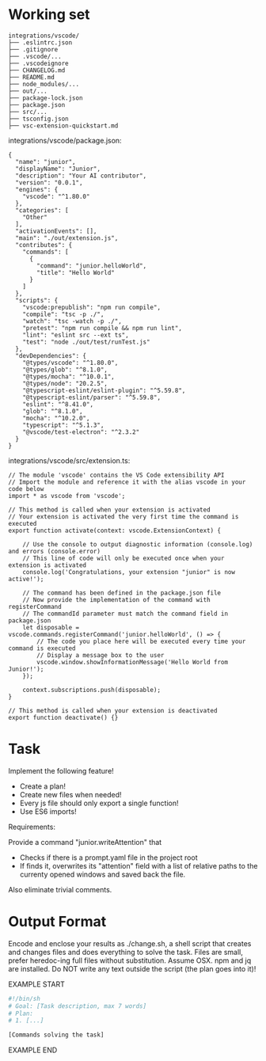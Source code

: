 # Working set

```
integrations/vscode/
├── .eslintrc.json
├── .gitignore
├── .vscode/...
├── .vscodeignore
├── CHANGELOG.md
├── README.md
├── node_modules/...
├── out/...
├── package-lock.json
├── package.json
├── src/...
├── tsconfig.json
├── vsc-extension-quickstart.md

```
integrations/vscode/package.json:
```
{
  "name": "junior",
  "displayName": "Junior",
  "description": "Your AI contributor",
  "version": "0.0.1",
  "engines": {
    "vscode": "^1.80.0"
  },
  "categories": [
    "Other"
  ],
  "activationEvents": [],
  "main": "./out/extension.js",
  "contributes": {
    "commands": [
      {
        "command": "junior.helloWorld",
        "title": "Hello World"
      }
    ]
  },
  "scripts": {
    "vscode:prepublish": "npm run compile",
    "compile": "tsc -p ./",
    "watch": "tsc -watch -p ./",
    "pretest": "npm run compile && npm run lint",
    "lint": "eslint src --ext ts",
    "test": "node ./out/test/runTest.js"
  },
  "devDependencies": {
    "@types/vscode": "^1.80.0",
    "@types/glob": "^8.1.0",
    "@types/mocha": "^10.0.1",
    "@types/node": "20.2.5",
    "@typescript-eslint/eslint-plugin": "^5.59.8",
    "@typescript-eslint/parser": "^5.59.8",
    "eslint": "^8.41.0",
    "glob": "^8.1.0",
    "mocha": "^10.2.0",
    "typescript": "^5.1.3",
    "@vscode/test-electron": "^2.3.2"
  }
}

```

integrations/vscode/src/extension.ts:
```
// The module 'vscode' contains the VS Code extensibility API
// Import the module and reference it with the alias vscode in your code below
import * as vscode from 'vscode';

// This method is called when your extension is activated
// Your extension is activated the very first time the command is executed
export function activate(context: vscode.ExtensionContext) {

	// Use the console to output diagnostic information (console.log) and errors (console.error)
	// This line of code will only be executed once when your extension is activated
	console.log('Congratulations, your extension "junior" is now active!');

	// The command has been defined in the package.json file
	// Now provide the implementation of the command with registerCommand
	// The commandId parameter must match the command field in package.json
	let disposable = vscode.commands.registerCommand('junior.helloWorld', () => {
		// The code you place here will be executed every time your command is executed
		// Display a message box to the user
		vscode.window.showInformationMessage('Hello World from Junior!');
	});

	context.subscriptions.push(disposable);
}

// This method is called when your extension is deactivated
export function deactivate() {}

```


# Task

Implement the following feature!

- Create a plan!
- Create new files when needed!
- Every js file should only export a single function!
- Use ES6 imports!

Requirements:

Provide a command &#34;junior.writeAttention&#34; that
- Checks if there is a prompt.yaml file in the project root
- If finds it, overwrites its &#34;attention&#34; field with a list
  of relative paths to the currenty opened windows and saved back the file.

Also eliminate trivial comments.



# Output Format

Encode and enclose your results as ./change.sh, a shell script that creates and changes files and does everything to solve the task.
Files are small, prefer heredoc-ing full files without substitution.
Assume OSX.
npm and jq are installed.
Do NOT write any text outside the script (the plan goes into it)!


EXAMPLE START

```sh
#!/bin/sh
# Goal: [Task description, max 7 words]
# Plan:
# 1. [...]

[Commands solving the task]
```

EXAMPLE END

